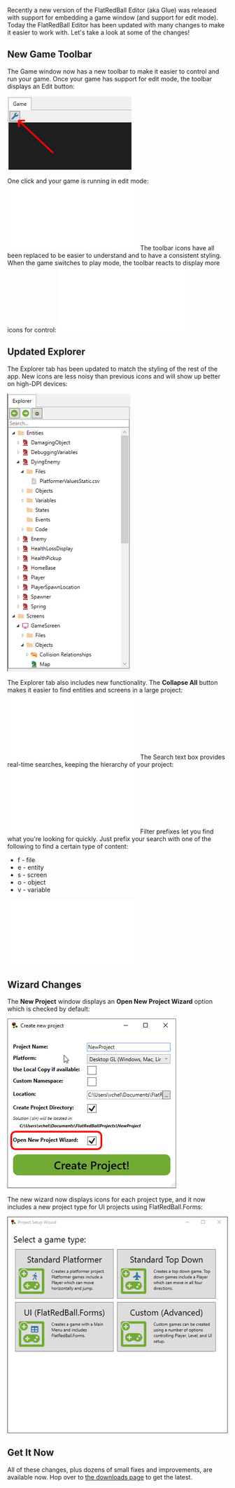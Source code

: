 Recently a new version of the FlatRedBall Editor (aka Glue) was released with support for embedding a game window (and support for edit mode). Today the FlatRedBall Editor has been updated with many changes to make it easier to work with. Let's take a look at some of the changes!

## New Game Toolbar

The Game window now has a new toolbar to make it easier to control and run your game. Once your game has support for edit mode, the toolbar displays an Edit button:

![](/media/2021-12-img_61b53f20525bf.png)

One click and your game is running in edit mode: [![](/wp-content/uploads/2021/12/11_17-16-11.gif.md)](/wp-content/uploads/2021/12/11_17-16-11.gif.md) The toolbar icons have all been replaced to be easier to understand and to have a consistent styling. When the game switches to play mode, the toolbar reacts to display more icons for control: [![](/wp-content/uploads/2021/12/11_17-18-42.gif.md)](/wp-content/uploads/2021/12/11_17-18-42.gif.md)

## Updated Explorer

The Explorer tab has been updated to match the styling of the rest of the app. New icons are less noisy than previous icons and will show up better on high-DPI devices:

![](/media/2021-12-img_61b5403db30a9.png)

The Explorer tab also includes new functionality. The **Collapse All** button makes it easier to find entities and screens in a large project: [![](/wp-content/uploads/2021/12/11_17-21-27.gif.md)](/wp-content/uploads/2021/12/11_17-21-27.gif.md) The Search text box provides real-time searches, keeping the hierarchy of your project: [![](/wp-content/uploads/2021/12/11_17-22-14.gif.md)](/wp-content/uploads/2021/12/11_17-22-14.gif.md) Filter prefixes let you find what you're looking for quickly. Just prefix your search with one of the following to find a certain type of content:

-   f - file
-   e - entity
-   s - screen
-   o - object
-   v - variable

[![](/wp-content/uploads/2021/12/11_17-23-34.gif.md)](/wp-content/uploads/2021/12/11_17-23-34.gif.md)

## Wizard Changes

The **New Project** window displays an **Open New Project Wizard** option which is checked by default:

![](/media/2021-12-img_61b54170599ca.png)

The new wizard now displays icons for each project type, and it now includes a new project type for UI projects using FlatRedBall.Forms:

![](/media/2021-12-img_61b541a371e09.png)

## Get It Now

All of these changes, plus dozens of small fixes and improvements, are available now. Hop over to [the downloads page](/download/.md) to get the latest.  
